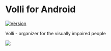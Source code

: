 # Volli for Android
[![Version](https://img.shields.io/badge/version-1.0-blue)]()

Volli - organizer for the visually impaired people

![](https://i.imgur.com/lVkHehl.jpeg)
